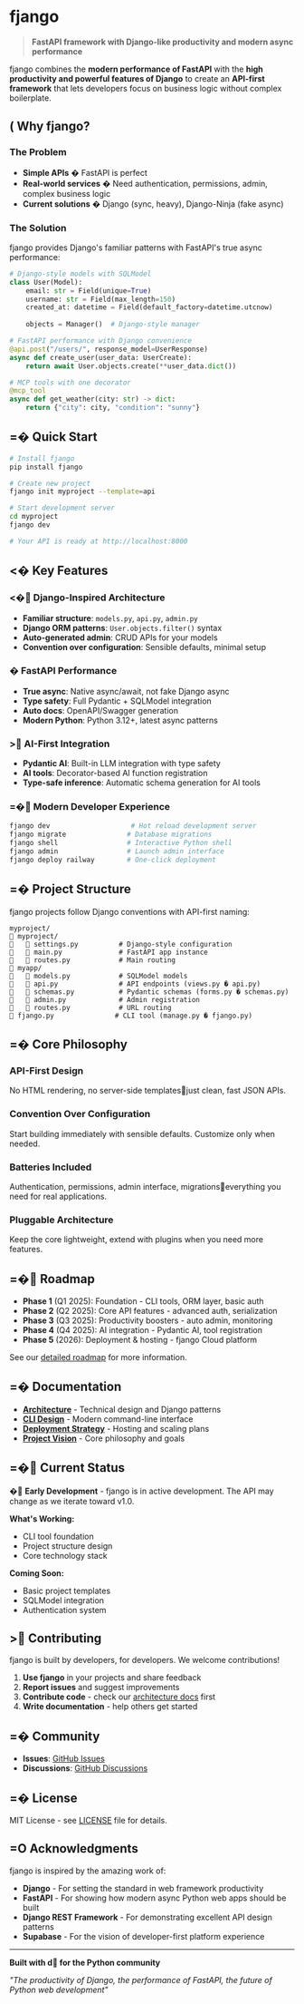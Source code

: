 # fjango

> **FastAPI framework with Django-like productivity and modern async performance**

fjango combines the **modern performance of FastAPI** with the **high productivity and powerful features of Django** to create an **API-first framework** that lets developers focus on business logic without complex boilerplate.

## ( Why fjango?

### The Problem
- **Simple APIs** � FastAPI is perfect
- **Real-world services** � Need authentication, permissions, admin, complex business logic
- **Current solutions** � Django (sync, heavy), Django-Ninja (fake async)

### The Solution
fjango provides Django's familiar patterns with FastAPI's true async performance:

```python
# Django-style models with SQLModel
class User(Model):
    email: str = Field(unique=True)
    username: str = Field(max_length=150)
    created_at: datetime = Field(default_factory=datetime.utcnow)
    
    objects = Manager()  # Django-style manager

# FastAPI performance with Django convenience
@api.post("/users/", response_model=UserResponse)
async def create_user(user_data: UserCreate):
    return await User.objects.create(**user_data.dict())

# MCP tools with one decorator
@mcp_tool
async def get_weather(city: str) -> dict:
    return {"city": city, "condition": "sunny"}
```

## =� Quick Start

```bash
# Install fjango
pip install fjango

# Create new project
fjango init myproject --template=api

# Start development server  
cd myproject
fjango dev

# Your API is ready at http://localhost:8000
```

## <� Key Features

### <� Django-Inspired Architecture
- **Familiar structure**: `models.py`, `api.py`, `admin.py`
- **Django ORM patterns**: `User.objects.filter()` syntax
- **Auto-generated admin**: CRUD APIs for your models
- **Convention over configuration**: Sensible defaults, minimal setup

### � FastAPI Performance
- **True async**: Native async/await, not fake Django async
- **Type safety**: Full Pydantic + SQLModel integration
- **Auto docs**: OpenAPI/Swagger generation
- **Modern Python**: Python 3.12+, latest async patterns

### > AI-First Integration
- **Pydantic AI**: Built-in LLM integration with type safety
- **AI tools**: Decorator-based AI function registration
- **Type-safe inference**: Automatic schema generation for AI tools

### =� Modern Developer Experience
```bash
fjango dev                    # Hot reload development server
fjango migrate               # Database migrations
fjango shell                 # Interactive Python shell  
fjango admin                 # Launch admin interface
fjango deploy railway        # One-click deployment
```

## =� Project Structure

fjango projects follow Django conventions with API-first naming:

```
myproject/
   myproject/
      settings.py          # Django-style configuration
      main.py              # FastAPI app instance
      routes.py            # Main routing
   myapp/
      models.py            # SQLModel models
      api.py               # API endpoints (views.py � api.py)
      schemas.py           # Pydantic schemas (forms.py � schemas.py)
      admin.py             # Admin registration
      routes.py            # URL routing
   fjango.py               # CLI tool (manage.py � fjango.py)
```

## =� Core Philosophy

### API-First Design
No HTML rendering, no server-side templatesjust clean, fast JSON APIs.

### Convention Over Configuration  
Start building immediately with sensible defaults. Customize only when needed.

### Batteries Included
Authentication, permissions, admin interface, migrationseverything you need for real applications.

### Pluggable Architecture
Keep the core lightweight, extend with plugins when you need more features.

## =� Roadmap

- **Phase 1** (Q1 2025): Foundation - CLI tools, ORM layer, basic auth
- **Phase 2** (Q2 2025): Core API features - advanced auth, serialization  
- **Phase 3** (Q3 2025): Productivity boosters - auto admin, monitoring
- **Phase 4** (Q4 2025): AI integration - Pydantic AI, tool registration
- **Phase 5** (2026): Deployment & hosting - fjango Cloud platform

See our [detailed roadmap](docs/ROADMAP.md) for more information.

## =� Documentation

- **[Architecture](docs/ARCHITECTURE.md)** - Technical design and Django patterns
- **[CLI Design](docs/CLI_DESIGN.md)** - Modern command-line interface
- **[Deployment Strategy](docs/DEPLOYMENT_STRATEGY.md)** - Hosting and scaling plans
- **[Project Vision](PROJECT_VISION.md)** - Core philosophy and goals

## =� Current Status

� **Early Development** - fjango is in active development. The API may change as we iterate toward v1.0.

**What's Working:**
- CLI tool foundation
- Project structure design
- Core technology stack

**Coming Soon:**
- Basic project templates
- SQLModel integration
- Authentication system

## > Contributing

fjango is built by developers, for developers. We welcome contributions!

1. **Use fjango** in your projects and share feedback
2. **Report issues** and suggest improvements
3. **Contribute code** - check our [architecture docs](docs/ARCHITECTURE.md) first
4. **Write documentation** - help others get started

## =� Community

- **Issues**: [GitHub Issues](https://github.com/statpan/fjango/issues)
- **Discussions**: [GitHub Discussions](https://github.com/statpan/fjango/discussions)

## =� License

MIT License - see [LICENSE](LICENSE) file for details.

## =O Acknowledgments

fjango is inspired by the amazing work of:
- **Django** - For setting the standard in web framework productivity
- **FastAPI** - For showing how modern async Python web apps should be built
- **Django REST Framework** - For demonstrating excellent API design patterns
- **Supabase** - For the vision of developer-first platform experience

---

**Built with d for the Python community**

*"The productivity of Django, the performance of FastAPI, the future of Python web development"*
